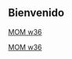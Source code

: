 ## Bienvenido

[MOM w36](https://caroscornik.github.io/vischaco/mom2021w36.html) 


[MOM w36](https://caroscornik.github.io/vischaco/mom2021w36.html) 

